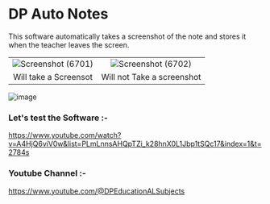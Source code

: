 # DP Auto Notes
This software automatically takes a screenshot of the note and stores it when the teacher leaves the screen.
 
|    |            |
|:----------:|:-------------:|
| ![Screenshot (6701)](https://user-images.githubusercontent.com/88492493/204164382-6bbf1ce4-d9e6-47a7-8f5e-b7fe32b7987f.png) |  ![Screenshot (6702)](https://user-images.githubusercontent.com/88492493/204164385-4d89ee79-bfa2-4161-99dc-8540fb1f34a8.png) |
| Will take a Screensot |    Will not Take a screenshot   |


![image](https://user-images.githubusercontent.com/88492493/204164626-ee6c0439-f352-44d2-98d4-2a73edf35245.png)

### Let's test the Software :-
https://www.youtube.com/watch?v=A4HjQ6viV0w&list=PLmLnnsAHQpTZi_k28hnX0L1Jbp1tSQc17&index=1&t=2784s


### Youtube Channel :-
https://www.youtube.com/@DPEducationALSubjects

